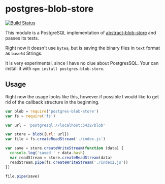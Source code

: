 # postgres-blob-store
[![Build Status](https://travis-ci.org/finnp/postgres-blob-store.svg?branch=master)](https://travis-ci.org/finnp/postgres-blob-store)

This module is a PostgreSQL implementation of [abstract-blob-store](https://github.com/maxogden/abstract-blob-store)
and passes its tests.

Right now it doesn't use `bytea`, but is saving the binary files in `text` format as `base64`
Strings.

It is very experimental, since I have no clue about PostgresSQL. Your can install it 
with `npm install postgres-blob-store`.

## Usage

Right now the usage looks like this, however if possible I would like to get
rid of the callback structure in the beginning.

```js
var blob = require('postgres-blob-store')
var fs = require('fs')

var url = 'postgresql://localhost:5432/blob'

var store = blob({url: url})
var file = fs.createReadStream('./index.js')

var save = store.createWriteStream(function (data) {
  console.log('saved ' + data.hash)
  var readStream = store.createReadStream(data)
  readStream.pipe(fs.createWriteStream('./index2.js'))
})

file.pipe(save)
```